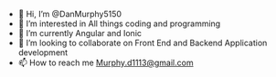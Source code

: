 - 👋 Hi, I’m @DanMurphy5150
- 👀 I’m interested in All things coding and programming
- 🌱 I’m currently Angular and Ionic
- 💞️ I’m looking to collaborate on Front End and Backend Application development
- 📫 How to reach me Murphy.d1113@gmail.com

<!---
DanMurphy5150/DanMurphy5150 is a ✨ special ✨ repository because its `README.md` (this file) appears on your GitHub profile.
You can click the Preview link to take a look at your changes.
--->
